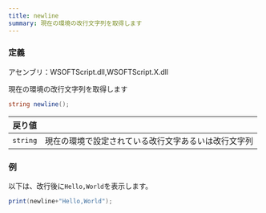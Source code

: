 ```yaml
---
title: newline
summary: 現在の環境の改行文字列を取得します
---
```

### 定義
アセンブリ：WSOFTScript.dll,WSOFTScript.X.dll

現在の環境の改行文字列を取得します

```cs title="WSOFTScript"
string newline();
```

|戻り値| |
|-|-|
|`string`|現在の環境で設定されている改行文字あるいは改行文字列|

### 例
以下は、改行後に`Hello,World`を表示します。

```cs title="WSOFTScript"
print(newline+"Hello,World");
```
